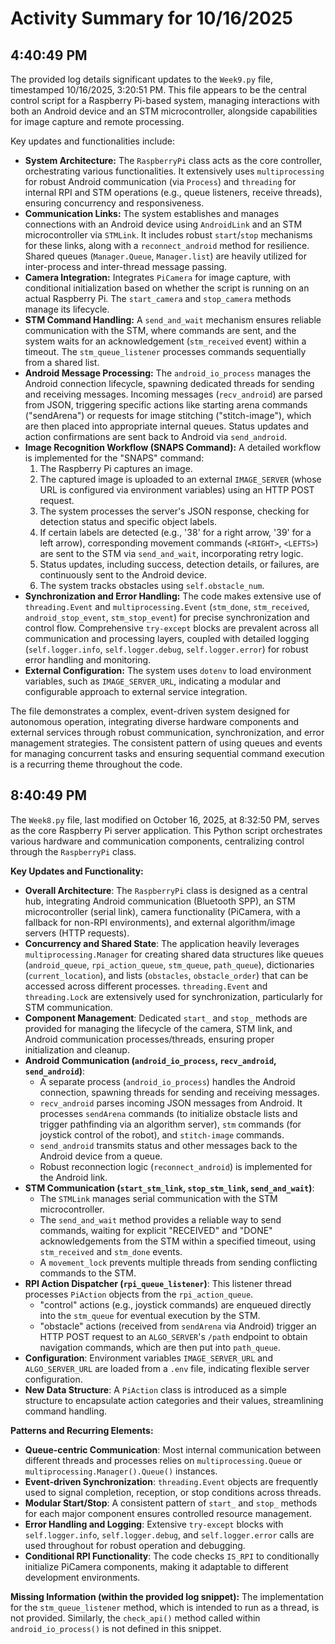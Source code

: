 # Activity Summary for 10/16/2025

## 4:40:49 PM
The provided log details significant updates to the `Week9.py` file, timestamped 10/16/2025, 3:20:51 PM. This file appears to be the central control script for a Raspberry Pi-based system, managing interactions with both an Android device and an STM microcontroller, alongside capabilities for image capture and remote processing.

Key updates and functionalities include:

*   **System Architecture:** The `RaspberryPi` class acts as the core controller, orchestrating various functionalities. It extensively uses `multiprocessing` for robust Android communication (via `Process`) and `threading` for internal RPI and STM operations (e.g., queue listeners, receive threads), ensuring concurrency and responsiveness.
*   **Communication Links:** The system establishes and manages connections with an Android device using `AndroidLink` and an STM microcontroller via `STMLink`. It includes robust `start`/`stop` mechanisms for these links, along with a `reconnect_android` method for resilience. Shared queues (`Manager.Queue`, `Manager.list`) are heavily utilized for inter-process and inter-thread message passing.
*   **Camera Integration:** Integrates `PiCamera` for image capture, with conditional initialization based on whether the script is running on an actual Raspberry Pi. The `start_camera` and `stop_camera` methods manage its lifecycle.
*   **STM Command Handling:** A `send_and_wait` mechanism ensures reliable communication with the STM, where commands are sent, and the system waits for an acknowledgement (`stm_received` event) within a timeout. The `stm_queue_listener` processes commands sequentially from a shared list.
*   **Android Message Processing:** The `android_io_process` manages the Android connection lifecycle, spawning dedicated threads for sending and receiving messages. Incoming messages (`recv_android`) are parsed from JSON, triggering specific actions like starting arena commands ("sendArena") or requests for image stitching ("stitch-image"), which are then placed into appropriate internal queues. Status updates and action confirmations are sent back to Android via `send_android`.
*   **Image Recognition Workflow (SNAPS Command):** A detailed workflow is implemented for the "SNAPS" command:
    1.  The Raspberry Pi captures an image.
    2.  The captured image is uploaded to an external `IMAGE_SERVER` (whose URL is configured via environment variables) using an HTTP POST request.
    3.  The system processes the server's JSON response, checking for detection status and specific object labels.
    4.  If certain labels are detected (e.g., '38' for a right arrow, '39' for a left arrow), corresponding movement commands (`<RIGHT>`, `<LEFTS>`) are sent to the STM via `send_and_wait`, incorporating retry logic.
    5.  Status updates, including success, detection details, or failures, are continuously sent to the Android device.
    6.  The system tracks obstacles using `self.obstacle_num`.
*   **Synchronization and Error Handling:** The code makes extensive use of `threading.Event` and `multiprocessing.Event` (`stm_done`, `stm_received`, `android_stop_event`, `stm_stop_event`) for precise synchronization and control flow. Comprehensive `try-except` blocks are prevalent across all communication and processing layers, coupled with detailed logging (`self.logger.info`, `self.logger.debug`, `self.logger.error`) for robust error handling and monitoring.
*   **External Configuration:** The system uses `dotenv` to load environment variables, such as `IMAGE_SERVER_URL`, indicating a modular and configurable approach to external service integration.

The file demonstrates a complex, event-driven system designed for autonomous operation, integrating diverse hardware components and external services through robust communication, synchronization, and error management strategies. The consistent pattern of using queues and events for managing concurrent tasks and ensuring sequential command execution is a recurring theme throughout the code.

## 8:40:49 PM
The `Week8.py` file, last modified on October 16, 2025, at 8:32:50 PM, serves as the core Raspberry Pi server application. This Python script orchestrates various hardware and communication components, centralizing control through the `RaspberryPi` class.

**Key Updates and Functionality:**

*   **Overall Architecture**: The `RaspberryPi` class is designed as a central hub, integrating Android communication (Bluetooth SPP), an STM microcontroller (serial link), camera functionality (PiCamera, with a fallback for non-RPI environments), and external algorithm/image servers (HTTP requests).
*   **Concurrency and Shared State**: The application heavily leverages `multiprocessing.Manager` for creating shared data structures like queues (`android_queue`, `rpi_action_queue`, `stm_queue`, `path_queue`), dictionaries (`current_location`), and lists (`obstacles`, `obstacle_order`) that can be accessed across different processes. `threading.Event` and `threading.Lock` are extensively used for synchronization, particularly for STM communication.
*   **Component Management**: Dedicated `start_` and `stop_` methods are provided for managing the lifecycle of the camera, STM link, and Android communication processes/threads, ensuring proper initialization and cleanup.
*   **Android Communication (`android_io_process`, `recv_android`, `send_android`)**:
    *   A separate process (`android_io_process`) handles the Android connection, spawning threads for sending and receiving messages.
    *   `recv_android` parses incoming JSON messages from Android. It processes `sendArena` commands (to initialize obstacle lists and trigger pathfinding via an algorithm server), `stm` commands (for joystick control of the robot), and `stitch-image` commands.
    *   `send_android` transmits status and other messages back to the Android device from a queue.
    *   Robust reconnection logic (`reconnect_android`) is implemented for the Android link.
*   **STM Communication (`start_stm_link`, `stop_stm_link`, `send_and_wait`)**:
    *   The `STMLink` manages serial communication with the STM microcontroller.
    *   The `send_and_wait` method provides a reliable way to send commands, waiting for explicit "RECEIVED" and "DONE" acknowledgements from the STM within a specified timeout, using `stm_received` and `stm_done` events.
    *   A `movement_lock` prevents multiple threads from sending conflicting commands to the STM.
*   **RPI Action Dispatcher (`rpi_queue_listener`)**: This listener thread processes `PiAction` objects from the `rpi_action_queue`.
    *   "control" actions (e.g., joystick commands) are enqueued directly into the `stm_queue` for eventual execution by the STM.
    *   "obstacle" actions (received from `sendArena` via Android) trigger an HTTP POST request to an `ALGO_SERVER`'s `/path` endpoint to obtain navigation commands, which are then put into `path_queue`.
*   **Configuration**: Environment variables `IMAGE_SERVER_URL` and `ALGO_SERVER_URL` are loaded from a `.env` file, indicating flexible server configuration.
*   **New Data Structure**: A `PiAction` class is introduced as a simple structure to encapsulate action categories and their values, streamlining command handling.

**Patterns and Recurring Elements:**

*   **Queue-centric Communication**: Most internal communication between different threads and processes relies on `multiprocessing.Queue` or `multiprocessing.Manager().Queue()` instances.
*   **Event-driven Synchronization**: `threading.Event` objects are frequently used to signal completion, reception, or stop conditions across threads.
*   **Modular Start/Stop**: A consistent pattern of `start_` and `stop_` methods for each major component ensures controlled resource management.
*   **Error Handling and Logging**: Extensive `try-except` blocks with `self.logger.info`, `self.logger.debug`, and `self.logger.error` calls are used throughout for robust operation and debugging.
*   **Conditional RPI Functionality**: The code checks `IS_RPI` to conditionally initialize PiCamera components, making it adaptable to different development environments.

**Missing Information (within the provided log snippet):**
The implementation for the `stm_queue_listener` method, which is intended to run as a thread, is not provided. Similarly, the `check_api()` method called within `android_io_process()` is not defined in this snippet.